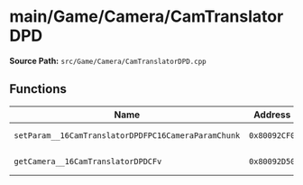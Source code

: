 # main/Game/Camera/CamTranslatorDPD

**Source Path:** `src/Game/Camera/CamTranslatorDPD.cpp`

## Functions

| Name | Address | Match % |
|------|---------|---------|
| `setParam__16CamTranslatorDPDFPC16CameraParamChunk` | `0x80092CF0` | :white_check_mark: (100.0%) |
| `getCamera__16CamTranslatorDPDCFv` | `0x80092D50` | :white_check_mark: (100.0%) |